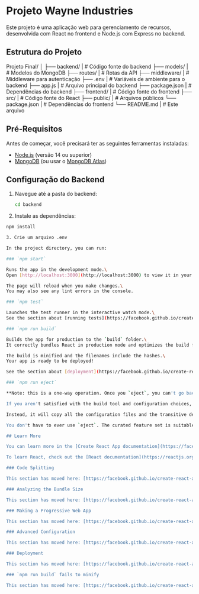 # Projeto Wayne Industries

Este projeto é uma aplicação web para gerenciamento de recursos, desenvolvida com React no frontend e Node.js com Express no backend.

## Estrutura do Projeto

Projeto Final/     │
├── backend/       | # Código fonte do backend
  ├── models/      | # Modelos do MongoDB
  ├── routes/      | # Rotas da API
  ├── middleware/  | # Middleware para autenticação
  ├── .env         | # Variáveis de ambiente para o backend
  ├── app.js       | # Arquivo principal do backend
  ├── package.json | # Dependências do backend
├── frontend/      | # Código fonte do frontend
  ├── src/         | # Código fonte do React
  ├── public/      | # Arquivos públicos
  └── package.json | # Dependências do frontend
  └── README.md    | # Este arquivo

## Pré-Requisitos

Antes de começar, você precisará ter as seguintes ferramentas instaladas:

- [Node.js](https://nodejs.org/) (versão 14 ou superior)
- [MongoDB](https://www.mongodb.com/) (ou usar o [MongoDB Atlas](https://www.mongodb.com/cloud/atlas))

## Configuração do Backend

1. Navegue até a pasta do backend:

   ```bash
   cd backend

2. Instale as dependências:

  ```bash
  npm install

3. Crie um arquivo .env

In the project directory, you can run:

### `npm start`

Runs the app in the development mode.\
Open [http://localhost:3000](http://localhost:3000) to view it in your browser.

The page will reload when you make changes.\
You may also see any lint errors in the console.

### `npm test`

Launches the test runner in the interactive watch mode.\
See the section about [running tests](https://facebook.github.io/create-react-app/docs/running-tests) for more information.

### `npm run build`

Builds the app for production to the `build` folder.\
It correctly bundles React in production mode and optimizes the build for the best performance.

The build is minified and the filenames include the hashes.\
Your app is ready to be deployed!

See the section about [deployment](https://facebook.github.io/create-react-app/docs/deployment) for more information.

### `npm run eject`

**Note: this is a one-way operation. Once you `eject`, you can't go back!**

If you aren't satisfied with the build tool and configuration choices, you can `eject` at any time. This command will remove the single build dependency from your project.

Instead, it will copy all the configuration files and the transitive dependencies (webpack, Babel, ESLint, etc) right into your project so you have full control over them. All of the commands except `eject` will still work, but they will point to the copied scripts so you can tweak them. At this point you're on your own.

You don't have to ever use `eject`. The curated feature set is suitable for small and middle deployments, and you shouldn't feel obligated to use this feature. However we understand that this tool wouldn't be useful if you couldn't customize it when you are ready for it.

## Learn More

You can learn more in the [Create React App documentation](https://facebook.github.io/create-react-app/docs/getting-started).

To learn React, check out the [React documentation](https://reactjs.org/).

### Code Splitting

This section has moved here: [https://facebook.github.io/create-react-app/docs/code-splitting](https://facebook.github.io/create-react-app/docs/code-splitting)

### Analyzing the Bundle Size

This section has moved here: [https://facebook.github.io/create-react-app/docs/analyzing-the-bundle-size](https://facebook.github.io/create-react-app/docs/analyzing-the-bundle-size)

### Making a Progressive Web App

This section has moved here: [https://facebook.github.io/create-react-app/docs/making-a-progressive-web-app](https://facebook.github.io/create-react-app/docs/making-a-progressive-web-app)

### Advanced Configuration

This section has moved here: [https://facebook.github.io/create-react-app/docs/advanced-configuration](https://facebook.github.io/create-react-app/docs/advanced-configuration)

### Deployment

This section has moved here: [https://facebook.github.io/create-react-app/docs/deployment](https://facebook.github.io/create-react-app/docs/deployment)

### `npm run build` fails to minify

This section has moved here: [https://facebook.github.io/create-react-app/docs/troubleshooting#npm-run-build-fails-to-minify](https://facebook.github.io/create-react-app/docs/troubleshooting#npm-run-build-fails-to-minify)
